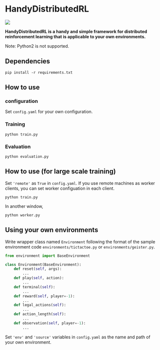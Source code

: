 # HandyDistributedRL

![](https://github.com/DeNA/HandyDistributedRL/workflows/pytest/badge.svg)

**HandyDistributedRL is a handy and simple framework for distributed reinforcement learning that is applicable to your own environments.**

Note: Python2 is not supported.

## Dependencies
```shell
pip install -r requirements.txt
```

## How to use

### configuration

Set `config.yaml` for your own configuration.

### Training

```shell
python train.py
```

### Evaluation

```shell
python evaluation.py
```

## How to use (for large scale training)

Set `'remote'` as `True` in `config.yaml`.
If you use remote machines as worker clients, you can set worker configuation in each client.

```shell
python train.py
```

In another window,
```shell
python worker.py
```

## Using your own environments

Write wrapper class named `Environment` following the format of the sample environment code `environments/tictactoe.py` or `environments/geister.py`.

```python
from environment import BaseEnvironment

class Environment(BaseEnvironment):
    def reset(self, args):
        ...
    def play(self, action):
        ...
    def terminal(self):
        ...
    def reward(self, player=-1):
        ...
    def legal_actions(self):
        ...
    def action_length(self):
        ...
    def observation(self, player=-1):
        ...
```

Set `'env'` and `'source'` variables in `config.yaml` as the name and path of your own environment.
